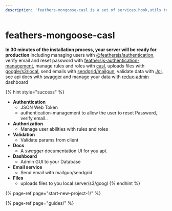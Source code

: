 ```yaml
---
description: 'feathers-mongoose-casl is a set of services,hook,utils to your feathers server'
---
```


# feathers-mongoose-casl

**In 30 minutes of the installation process, your server will be ready for production** including managing users with [@feathersjs/authentication](https://github.com/feathersjs/authentication), verify email and reset password with [feathersjs-authentication-management](https://github.com/feathers-plus/feathers-authentication-management), manage rules and roles with [casl](https://github.com/stalniy/casl), uploads files with [google/s3/local](https://github.com/feathersjs-ecosystem/feathers-blob), send emails with [sendgrid/mailgun](https://github.com/feathersjs-ecosystem/feathers-mailer), validate data with [Joi](https://github.com/hapijs/joi), see api docs with [swagger](https://swagger.io/) and manage your data with [redux-admin](https://www.npmjs.com/package/redux-admin) dashboard

{% hint style="success" %}
* **Authentication**
  * JSON Web Token
  * authentication-management to allow the user to reset Password, verify email..
* **Authorization**
  * Manage user abilities with rules and roles
* **Validation**
  * Validate params from client
* **Docs**
  *  A _swagger_ documentation UI for you api.
* **Dashboard**
  * Admin GUI to your Database
* **Email service**
  * Send email with mailgun/sendgrid
* **Files**
  * uploads files to you local server/s3/googl
{% endhint %}

  
  


{% page-ref page="start-new-project-1/" %}

{% page-ref page="guides/" %}

